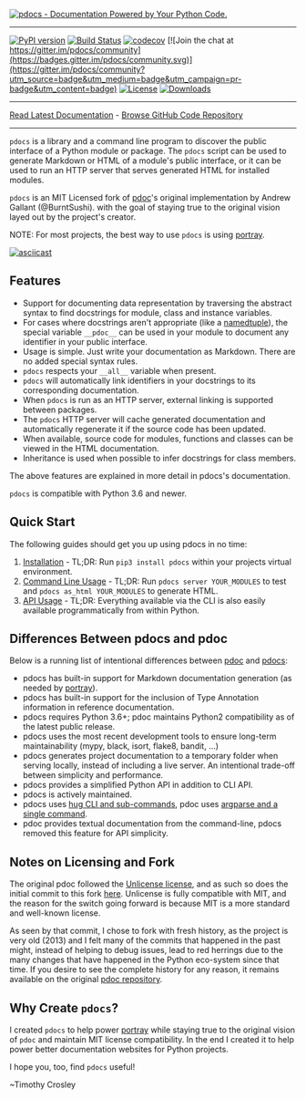 [![pdocs - Documentation Powered by Your Python Code.](https://raw.github.com/timothycrosley/pdocs/master/art/logo_large.png)](https://timothycrosley.github.io/pdocs/)
_________________

[![PyPI version](https://badge.fury.io/py/pdocs.svg)](http://badge.fury.io/py/pdocs)
[![Build Status](https://travis-ci.org/timothycrosley/pdocs.svg?branch=master)](https://travis-ci.org/timothycrosley/pdocs)
[![codecov](https://codecov.io/gh/timothycrosley/pdocs/branch/master/graph/badge.svg)](https://codecov.io/gh/timothycrosley/pdocs)
[![Join the chat at https://gitter.im/pdocs/community](https://badges.gitter.im/pdocs/community.svg)](https://gitter.im/pdocs/community?utm_source=badge&utm_medium=badge&utm_campaign=pr-badge&utm_content=badge)
[![License](https://img.shields.io/github/license/mashape/apistatus.svg)](https://pypi.python.org/pypi/pdocs/)
[![Downloads](https://pepy.tech/badge/pdocs)](https://pepy.tech/project/pdocs)
_________________

[Read Latest Documentation](https://timothycrosley.github.io/pdocs/) - [Browse GitHub Code Repository](https://github.com/timothycrosley/pdocs/)
_________________


`pdocs` is a library and a command line program to discover the public
interface of a Python module or package. The `pdocs` script can be used to
generate Markdown or HTML of a module's public interface, or it can be used
to run an HTTP server that serves generated HTML for installed modules.

`pdocs` is an MIT Licensed fork of [pdoc](https://github.com/mitmproxy/pdoc)'s original implementation by Andrew Gallant (@BurntSushi).
 with the goal of staying true to the original vision layed out by the project's creator.

NOTE: For most projects, the best way to use `pdocs` is using [portray](https://timothycrosley.github.io/portray/).

[![asciicast](https://asciinema.org/a/265744.svg)](https://asciinema.org/a/265744)

Features
--------

* Support for documenting data representation by traversing the abstract syntax
  to find docstrings for module, class and instance variables.
* For cases where docstrings aren't appropriate (like a
  [namedtuple](http://docs.python.org/2.7/library/collections.html#namedtuple-factory-function-for-tuples-with-named-fields)),
  the special variable `__pdoc__` can be used in your module to
  document any identifier in your public interface.
* Usage is simple. Just write your documentation as Markdown. There are no
  added special syntax rules.
* `pdocs` respects your `__all__` variable when present.
* `pdocs` will automatically link identifiers in your docstrings to its
  corresponding documentation.
* When `pdocs` is run as an HTTP server, external linking is supported between
  packages.
* The `pdocs` HTTP server will cache generated documentation and automatically
  regenerate it if the source code has been updated.
* When available, source code for modules, functions and classes can be viewed
  in the HTML documentation.
* Inheritance is used when possible to infer docstrings for class members.

The above features are explained in more detail in pdocs's documentation.

`pdocs` is compatible with Python 3.6 and newer.

## Quick Start

The following guides should get you up using pdocs in no time:

1. [Installation](https://timothycrosley.github.io/pdocs/docs/quick_start/1.-installation/) - TL;DR: Run `pip3 install pdocs` within your projects virtual environment.
2. [Command Line Usage](https://timothycrosley.github.io/pdocs/docs/quick_start/2.-cli/) - TL;DR: Run `pdocs server YOUR_MODULES` to test and `pdocs as_html YOUR_MODULES` to generate HTML.
3. [API Usage](https://timothycrosley.github.io/pdocs/docs/quick_start/3.-api/) - TL;DR: Everything available via the CLI is also easily available programmatically from within Python.

## Differences Between pdocs and pdoc

Below is a running list of intentional differences between [pdoc](https://github.com/mitmproxy/pdoc) and [pdocs](https://github.com/timothycrosley/pdocs):

- pdocs has built-in support for Markdown documentation generation (as needed by [portray](https://timothycrosley.github.io/portray/)).
- pdocs has built-in support for the inclusion of Type Annotation information in reference documentation.
- pdocs requires Python 3.6+; pdoc maintains Python2 compatibility as of the latest public release.
- pdocs uses the most recent development tools to ensure long-term maintainability (mypy, black, isort, flake8, bandit, ...)
- pdocs generates project documentation to a temporary folder when serving locally, instead of including a live server. An intentional trade-off between simplicity and performance.
- pdocs provides a simplified Python API in addition to CLI API.
- pdocs is actively maintained.
- pdocs uses [hug CLI and sub-commands](https://github.com/timothycrosley/pdocs/blob/master/pdocs/cli.py#L1), pdoc uses [argparse and a single command](https://github.com/mitmproxy/pdoc/blob/master/pdoc/cli.py#L1).
- pdoc provides textual documentation from the command-line, pdocs removed this feature for API simplicity.

## Notes on Licensing and Fork

The original pdoc followed the [Unlicense license](https://unlicense.org/), and as such so does the initial commit to this fork [here](https://github.com/timothycrosley/pdocs/commit/7cf925101e4ffc5690f2952ac9ad0b7b0410b4f8).
Unlicense is fully compatible with MIT, and the reason for the switch going forward is because MIT is a more standard and well-known license.

As seen by that commit, I chose to fork with fresh history, as the project is very old (2013) and I felt many of the commits that happened in the past might, instead of helping to debug issues, lead to red herrings due to the many changes that have happened
in the Python eco-system since that time. If you desire to see the complete history for any reason, it remains available on the original [pdoc repository](https://github.com/mitmproxy/pdoc).

## Why Create `pdocs`?

I created `pdocs` to help power [portray](https://timothycrosley.github.io/portray/) while staying true to the original vision of `pdoc` and maintain
MIT license compatibility. In the end I created it to help power better documentation websites for Python projects.

I hope you, too, find `pdocs` useful!

~Timothy Crosley
